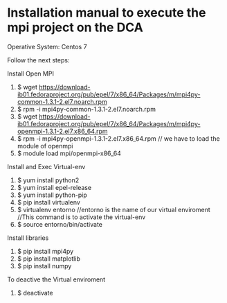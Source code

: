 # Installation manual to execute the mpi project on the DCA
Operative System: Centos 7

Follow the next steps: 

Install Open MPI
1. $ wget https://download-ib01.fedoraproject.org/pub/epel/7/x86_64/Packages/m/mpi4py-common-1.3.1-2.el7.noarch.rpm 
2. $ rpm -i mpi4py-common-1.3.1-2.el7.noarch.rpm
3. $ wget https://download-ib01.fedoraproject.org/pub/epel/7/x86_64/Packages/m/mpi4py-openmpi-1.3.1-2.el7.x86_64.rpm
4. $ rpm -i mpi4py-openmpi-1.3.1-2.el7.x86_64.rpm
  // we have to load the module of openmpi
5. $ module load mpi/openmpi-x86_64

Install and Exec Virtual-env
1. $ yum install python2
2. $ yum install epel-release
3. $ yum install python-pip
4. $ pip install virtualenv 
5. $ virtualenv entorno
 //entorno is the name of our virtual enviroment
 //This command is to activate the virtual-env
6. $ source entorno/bin/activate 

Install libraries
1. $ pip install mpi4py
2. $ pip install matplotlib
3. $ pip install numpy

To deactive the Virtual enviroment

1. $ deactivate

